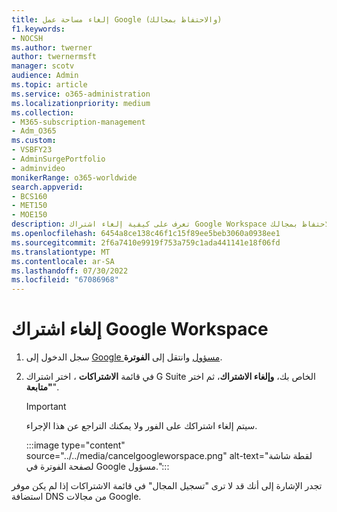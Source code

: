 ```yaml
---
title: إلغاء مساحة عمل Google (والاحتفاظ بمجالك)
f1.keywords:
- NOCSH
ms.author: twerner
author: twernermsft
manager: scotv
audience: Admin
ms.topic: article
ms.service: o365-administration
ms.localizationpriority: medium
ms.collection:
- M365-subscription-management
- Adm_O365
ms.custom:
- VSBFY23
- AdminSurgePortfolio
- adminvideo
monikerRange: o365-worldwide
search.appverid:
- BCS160
- MET150
- MOE150
description: تعرف على كيفية إلغاء اشتراك Google Workspace مع الاحتفاظ بمجالك.
ms.openlocfilehash: 6454a8ce138c46f1c15f89ee5beb3060a0938ee1
ms.sourcegitcommit: 2f6a7410e9919f753a759c1ada441141e18f06fd
ms.translationtype: MT
ms.contentlocale: ar-SA
ms.lasthandoff: 07/30/2022
ms.locfileid: "67086968"
---
```

# <a name="cancel-google-workspace-subscription"></a>إلغاء اشتراك Google Workspace

1. سجل الدخول إلى [Google مسؤول](https://admin.google.com/) وانتقل إلى **الفوترة**.
1. في قائمة **الاشتراكات** ، اختر اشتراك G Suite الخاص بك، **وإلغاء الاشتراك**، ثم اختر **"متابعة**".

    > [!IMPORTANT]
    > سيتم إلغاء اشتراكك على الفور ولا يمكنك التراجع عن هذا الإجراء.

    :::image type="content" source="../../media/cancelgoogleworspace.png" alt-text="لقطة شاشة لصفحة الفوترة في Google مسؤول.":::

تجدر الإشارة إلى أنك قد لا ترى "تسجيل المجال" في قائمة الاشتراكات إذا لم يكن موفر استضافة DNS من مجالات Google.